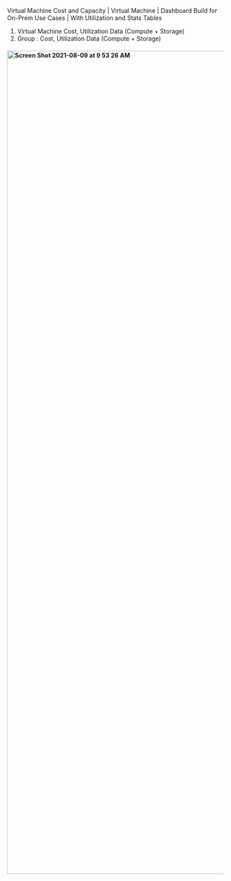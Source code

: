 Virtual Machine Cost and Capacity | Virtual Machine | Dashboard
Build for On-Prem Use Cases | With Utilization and Stats Tables
1. Virtual Machine Cost, Utilization Data (Compute + Storage)
2. Group : Cost, Utilization Data (Compute + Storage)

#### <img width="1915" alt="Screen Shot 2021-08-09 at 9 53 26 AM" src="https://user-images.githubusercontent.com/84854976/128729628-8e338de6-3c21-494b-b210-c40b59eb722a.png">
